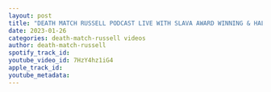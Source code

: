 ```yaml
---
layout: post
title: "DEATH MATCH RUSSELL PODCAST LIVE WITH SLAVA AWARD WINNING & HALL OF FAME ADULT HORROR DIRECTOR"
date: 2023-01-26
categories: death-match-russell videos
author: death-match-russell
spotify_track_id: 
youtube_video_id: 7HzY4hz1iG4
apple_track_id: 
youtube_metadata: 
---
```

